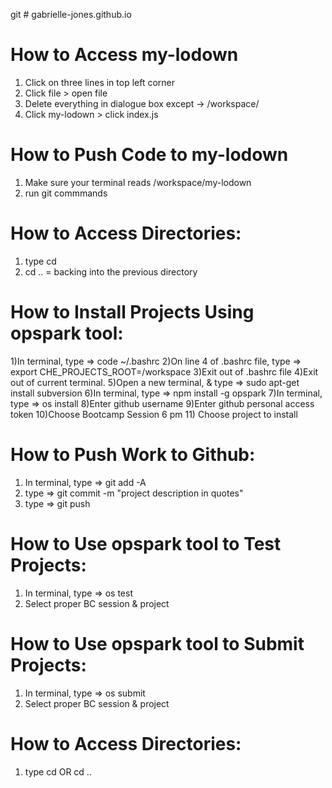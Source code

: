 git # gabrielle-jones.github.io










# How to Access my-lodown
1) Click on three lines in top left corner
2) Click file > open file
3) Delete everything in dialogue box except -> /workspace/
4) Click my-lodown > click index.js

# How to Push Code to my-lodown
1) Make sure your terminal reads /workspace/my-lodown
2) run git commmands

# How to Access Directories:
1) type cd <name of directory> 
2) cd .. = backing into the previous directory


# How to Install Projects Using opspark tool:
1)In terminal, type => code ~/.bashrc
2)On line 4 of .bashrc file, type => export CHE_PROJECTS_ROOT=/workspace
3)Exit out of .bashrc file
4)Exit out of current terminal.
5)Open a new terminal, & type => sudo apt-get install subversion
6)In terminal, type => npm install -g opspark
7)In terminal, type => os install
8)Enter github username
9)Enter github personal access token
10)Choose Bootcamp Session 6 pm
11) Choose project to install


# How to Push Work to Github:
1) In terminal, type => git add -A
2) type => git commit -m "project description in quotes"
3) type => git push


# How to Use opspark tool to Test Projects:
1) In terminal, type => os test
2) Select proper BC session & project


# How to Use opspark tool to Submit Projects:
1) In terminal, type => os submit
2) Select proper BC session & project


# How to Access Directories:
1) type cd <name of directory> OR cd ..